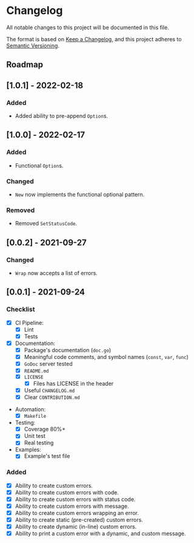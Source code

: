 # Changelog

All notable changes to this project will be documented in this file.

The format is based on [Keep a Changelog](https://keepachangelog.com/en/1.0.0/),
and this project adheres to [Semantic Versioning](https://semver.org/spec/v2.0.0.html).

## Roadmap

## [1.0.1] - 2022-02-18

### Added

- Added ability to pre-append `Option`s.

## [1.0.0] - 2022-02-17
### Added
- Functional `Option`s.

### Changed
- `New` now implements the functional optional pattern.

### Removed
- Removed `SetStatusCode`.

## [0.0.2] - 2021-09-27
### Changed
- `Wrap` now accepts a list of errors.

## [0.0.1] - 2021-09-24
### Checklist
- [x] CI Pipeline:
  - [x] Lint
  - [x] Tests
- [x] Documentation:
  - [x] Package's documentation (`doc.go`)
  - [x] Meaningful code comments, and symbol names (`const`, `var`, `func`)
  - [x] `GoDoc` server tested
  - [x] `README.md`
  - [x] `LICENSE`
    - [x] Files has LICENSE in the header
  - [x] Useful `CHANGELOG.md`
  - [x] Clear `CONTRIBUTION.md`
- Automation:
  - [x] `Makefile`
- Testing:
  - [x] Coverage 80%+
  - [x] Unit test
  - [x] Real testing
- Examples:
  - [x] Example's test file

### Added
- [x] Ability to create custom errors.
- [x] Ability to create custom errors with code.
- [x] Ability to create custom errors with status code.
- [x] Ability to create custom errors with message.
- [x] Ability to create custom errors wrapping an error.
- [x] Ability to create static (pre-created) custom errors.
- [x] Ability to create dynamic (in-line) custom errors.
- [x] Ability to print a custom error with a dynamic, and custom message.

